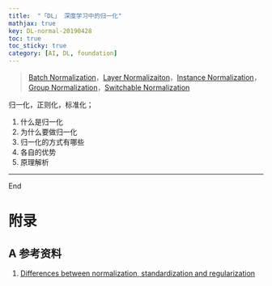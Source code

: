 ```yaml
---
title:  "「DL」 深度学习中的归一化"
mathjax: true
key: DL-normal-20190428
toc: true
toc_sticky: true
category: [AI, DL, foundation]
---
```

>[Batch Normalization](https://arxiv.org/abs/1502.03167)，[Layer Normalizaiton](https://arxiv.org/abs/1607.06450)，[Instance Normalization](https://arxiv.org/abs/1607.08022)，[Group Normalization](
https://arxiv.org/abs/1803.08494)，[Switchable Normalization](https://arxiv.org/abs/1806.10779)    

<!--more-->

归一化，正则化，标准化；    

1. 什么是归一化   
1. 为什么要做归一化   
1. 归一化的方式有哪些   
1. 各自的优势    
1. 原理解析   


-------------------  
End


# 附录
## A 参考资料
1. [Differences between normalization, standardization and regularization](https://maristie.com/blog/differences-between-normalization-standardization-and-regularization/)     
